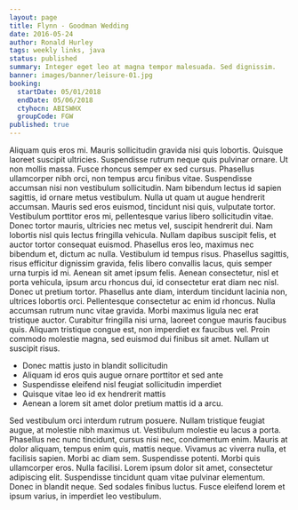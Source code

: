 ```yaml
---
layout: page
title: Flynn - Goodman Wedding
date: 2016-05-24
author: Ronald Hurley
tags: weekly links, java
status: published
summary: Integer eget leo at magna tempor malesuada. Sed dignissim.
banner: images/banner/leisure-01.jpg
booking:
  startDate: 05/01/2018
  endDate: 05/06/2018
  ctyhocn: ABISWHX
  groupCode: FGW
published: true
---
```

Aliquam quis eros mi. Mauris sollicitudin gravida nisi quis lobortis. Quisque laoreet suscipit ultricies. Suspendisse rutrum neque quis pulvinar ornare. Ut non mollis massa. Fusce rhoncus semper ex sed cursus. Phasellus ullamcorper nibh orci, non tempus arcu finibus vitae. Suspendisse accumsan nisi non vestibulum sollicitudin. Nam bibendum lectus id sapien sagittis, id ornare metus vestibulum. Nulla ut quam ut augue hendrerit accumsan. Mauris sed eros euismod, tincidunt nisi quis, vulputate tortor. Vestibulum porttitor eros mi, pellentesque varius libero sollicitudin vitae. Donec tortor mauris, ultricies nec metus vel, suscipit hendrerit dui. Nam lobortis nisl quis lectus fringilla vehicula. Nullam dapibus suscipit felis, et auctor tortor consequat euismod.
Phasellus eros leo, maximus nec bibendum et, dictum ac nulla. Vestibulum id tempus risus. Phasellus sagittis, risus efficitur dignissim gravida, felis libero convallis lacus, quis semper urna turpis id mi. Aenean sit amet ipsum felis. Aenean consectetur, nisl et porta vehicula, ipsum arcu rhoncus dui, id consectetur erat diam nec nisl. Donec ut pretium tortor. Phasellus ante diam, interdum tincidunt lacinia non, ultrices lobortis orci. Pellentesque consectetur ac enim id rhoncus. Nulla accumsan rutrum nunc vitae gravida. Morbi maximus ligula nec erat tristique auctor. Curabitur fringilla nisi urna, laoreet congue mauris faucibus quis. Aliquam tristique congue est, non imperdiet ex faucibus vel. Proin commodo molestie magna, sed euismod dui finibus sit amet. Nullam ut suscipit risus.

* Donec mattis justo in blandit sollicitudin
* Aliquam id eros quis augue ornare porttitor et sed ante
* Suspendisse eleifend nisl feugiat sollicitudin imperdiet
* Quisque vitae leo id ex hendrerit mattis
* Aenean a lorem sit amet dolor pretium mattis id a arcu.

Sed vestibulum orci interdum rutrum posuere. Nullam tristique feugiat augue, at molestie nibh maximus ut. Vestibulum molestie eu lacus a porta. Phasellus nec nunc tincidunt, cursus nisi nec, condimentum enim. Mauris at dolor aliquam, tempus enim quis, mattis neque. Vivamus ac viverra nulla, et facilisis sapien. Morbi ac diam sem. Suspendisse potenti. Morbi quis ullamcorper eros. Nulla facilisi. Lorem ipsum dolor sit amet, consectetur adipiscing elit. Suspendisse tincidunt quam vitae pulvinar elementum. Donec in blandit neque. Sed sodales finibus luctus. Fusce eleifend lorem et ipsum varius, in imperdiet leo vestibulum.
